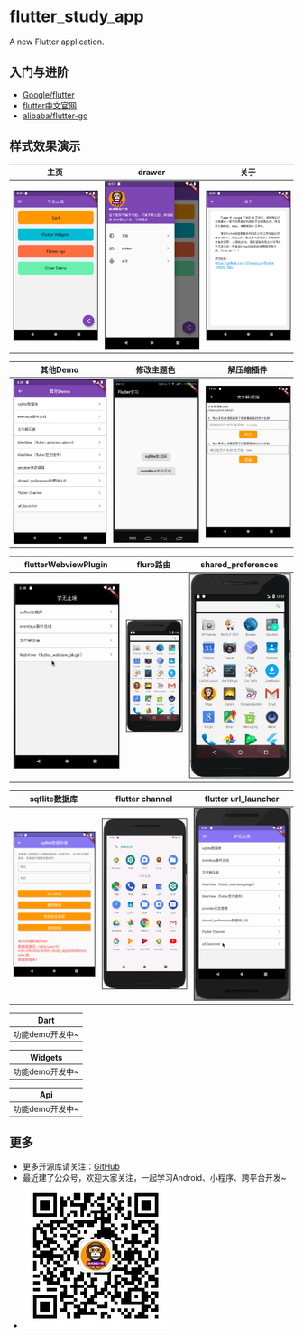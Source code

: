 # flutter_study_app

A new Flutter application.

## 入门与进阶
* [Google/flutter](https://github.com/flutter/flutter)
* [flutter中文官网](https://flutter.cn/)
* [alibaba/flutter-go](https://github.com/alibaba/flutter-go)


## 样式效果演示
|主页|drawer|关于|
|:---:|:---:|:---:|
|<img border="1" src="./assets/main.png" width="310" height="auto">|<img border="1" src="./assets/drawer.png" width="310" height="auto">|<img border="1" src="./assets/about.png" width="310" height="auto">|


|其他Demo|修改主题色|解压缩插件|
|:---:|:---:|:---:|
|<img border="1" src="./assets/other.png" width="310" height="auto">|<img border="1" src="./assets/gfone.gif" width="310" height="auto">|<img border="1" src="./assets/zip.png" width="310" height="auto">|

|flutterWebviewPlugin|fluro路由|shared_preferences|
|:---:|:---:|:---:|
|<img border="1" src="./assets/webview.gif" width="310" height="auto">|<img border="1" src="./assets/router.gif" width="310" height="auto">|<img border="1" src="./assets/shared_preferences.gif" width="310" height="auto">|

|sqflite数据库|flutter channel|flutter url_launcher|
|:---:|:---:|:---:|
|<img border="1" src="./assets/sqflite.png" width="310" height="auto">|<img border="1" src="./assets/channel.gif" width="310" height="auto">|<img border="1" src="./assets/url_launcher.gif" width="310" height="auto">|


|Dart|
|:---:|
|功能demo开发中~|

|Widgets|
|:---:|
|功能demo开发中~|

|Api|
|:---:|
|功能demo开发中~|

## 更多
* 更多开源库请关注：[GitHub](https://github.com/ChessLuo)
* 最近建了公众号，欢迎大家关注，一起学习Android、小程序、跨平台开发~
* ![](./assets/myQrcode.jpg)